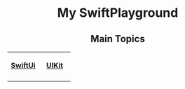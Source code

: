 <h1 align="center">My SwiftPlayground</h1>
<h2 align="center">Main Topics</h2>

<table align="center" width="100%">
<tr>
<th>

[SwiftUi](https://github.com/Much-IqbalFauzi/SwiftPlayground/tree/progression/SwiftUI)
</th>
<th>

[UIKit](https://github.com/Much-IqbalFauzi/SwiftPlayground/tree/progression/UIKit)
</th>

</tr>
<tr>
<td align="center" width="50%">